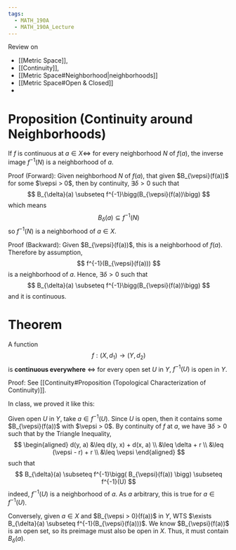 ```yaml
---
tags:
  - MATH_190A
  - MATH_190A_Lecture
---
```

Review on 
- [[Metric Space]], 
- [[Continuity]], 
- [[Metric Space#Neighborhood|neighborhoods]]
- [[Metric Space#Open & Closed]] 
- 

# Proposition (Continuity around Neighborhoods)
If $f$ is continuous at $a \in X \iff$ for every neighborhood $N$ of $f(a)$, the inverse image $f^{-1}(N)$ is a neighborhood of $a$. 

Proof (Forward):
Given neighborhood $N$ of $f(a)$, that given $B_{\vepsi}(f(a))$ for some $\vepsi > 0$, then by continuity, $\exists \delta > 0$ such that 
$$
B_{\delta}(a) \subseteq f^{-1}\bigg(B_{\vepsi}(f(a))\bigg)
$$
which means 
$$
B_{\delta}(a) \subseteq f^{-1}(N)
$$
so $f^{-1}(N)$ is a neighborhood of $a \in X$.

Proof (Backward):
Given $B_{\vepsi}(f(a))$, this is a neighborhood of $f(a)$. Therefore by assumption, 
$$
f^{-1}(B_{\vepsi}(f(a)))
$$
is a neighborhood of $a$. Hence, $\exists \delta > 0$ such that
$$
B_{\delta}(a) \subseteq f^{-1}\bigg(B_{\vepsi}(f(a))\bigg)
$$
and it is continuous. 

# Theorem 
A function
$$
f: (X, d_{1}) \to (Y, d_{2})
$$
is **continuous everywhere** $\iff$ for every open set $U$ in $Y$, $f^{-1}(U)$ is open in $Y$. 

Proof: 
See [[Continuity#Proposition (Topological Characterization of Continuity)]]. 

In class, we proved it like this:

Given open $U$ in $Y$, take $a \in f^{-1}(U)$. Since $U$ is open, then it contains some $B_{\vepsi}(f(a))$ with $\vepsi > 0$. By continuity of $f$ at $a$, we have $\exists \delta > 0$ such that by the Triangle Inequality,
$$
\begin{aligned}
d(y, a) 
&\leq d(y, x) + d(x, a) \\
&\leq \delta + r \\
&\leq (\vepsi - r) + r \\
&\leq \vepsi
\end{aligned}
$$
such that 
$$
B_{\delta}(a) \subseteq f^{-1}\bigg( B_{\vepsi}(f(a)) \bigg) \subseteq f^{-1}(U)
$$
indeed, $f^{-1}(U)$ is a neighborhood of $a$. As $a$ arbitrary, this is true for $a \in f^{-1}(U)$.

Conversely, given $a \in X$ and $B_{\vepsi > 0}(f(a))$ in $Y$, WTS $\exists B_{\delta}(a) \subseteq f^{-1}(B_{\vepsi}(f(a)))$. We know $B_{\vepsi}(f(a))$ is an open set, so its preimage must also be open in $X$. Thus, it must contain $B_{\delta}(a)$. 